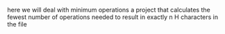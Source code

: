 here we will deal with minimum operations  a project that calculates the fewest number of operations needed to result in exactly n H characters in the file
